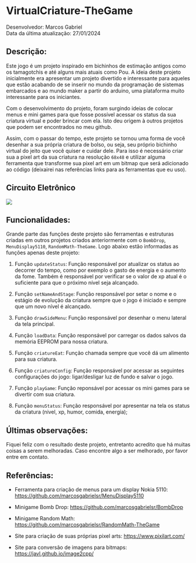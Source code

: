 # VirtualCriature-TheGame

Desenvolvedor: Marcos Gabriel <br>
Data da última atualização: 27/01/2024

## Descrição:
Este jogo é um projeto inspirado em bichinhos de estimação antigos como os tamagotchis e até alguns mais atuais como Pou. A ideia deste projeto inicialmente era apresentar um projeto divertido e interessante para aqueles que estão acabando de se inserir no mundo da programação de sistemas embarcados e ao mundo maker a partir do arduino, uma plataforma muito interessante para os iniciantes.

Com o desenvolvimento do projeto, foram surgindo ideias de colocar menus e mini games para que fosse possível acessar os status da sua criatura virtual e poder brincar com ela. Isto deu origem à outros projetos que podem ser encontrados no meu github.

Assim, com o passar do tempo, este projeto se tornou uma forma de você desenhar a sua própria criatura de bolso, ou seja, seu próprio bichinho virtual do jeito que você quiser e cuidar dele. Para isso é necessário criar sua a pixel art da sua criatura na resolução `68x48` e utilizar alguma ferramenta que transforme sua pixel art em um bitmap que será adicionado ao código (deixairei nas referências links para as ferramentas que eu uso).

## Circuito Eletrônico
<img src="https://cdn.discordapp.com/attachments/1153711382336909332/1163203943237689404/image.png?ex=653eb917&is=652c4417&hm=aafb61461d30b2c1abee0a6c10e71c59c9cdcf73e34c3c1c1630b3395ad9d880&" />

## Funcionalidades:
Grande parte das funções deste projeto são ferramentas e estruturas criadas em outros projetos criados anteriormente com o `BombDrop`, `MenuDisplay5110`, `RandomMath-TheGame`. Logo abaixo estão informadas as funções apenas deste projeto:

1. Função `updateStatus`:
Função responsável por atualizar os status ao decorrer do tempo, como por exemplo o gasto de energia e o aumento da fome. Também é responsável por verificar se o valor de xp atual é o suficiente para que o próximo nível seja alcançado.

2. Função `setNameAndStage`:
Função responsável por setar o nome e o estágio de evolução da criatura sempre que o jogo é iniciado e sempre que um novo nível é alcançado.

3. Função `drawSideMenu`:
Função responsável por desenhar o menu lateral da tela principal.

4. Função `loadData`:
Função responsável por carregar os dados salvos da memória EEPROM para nossa criatura.

5. Função `criatureEat`:
Função chamada sempre que você dá um alimento para sua criatura.

6. Função `criatureConfig`:
Função responsável por acessar as seguintes configurações do jogo: ligar/desligar luz de fundo e salvar o jogo.

7. Função `playGame`:
Função reponsável por acessar os mini games para se divertir com sua criatura.

8. Função `menuStatus`:
Função responsável por apresentar na tela os status da criatura (nivel, xp, humor, comida, energia);

## Últimas observações:
Fiquei feliz com o resultado deste projeto, entretanto acredito que há muitas coisas a serem melhoradas. Caso encontre algo a ser melhorado, por favor entre em contato.

## Referências:

- Ferramenta para criação de menus para um display Nokia 5110: https://github.com/marcosgabrielsr/MenuDisplay5110

- Minigame Bomb Drop: https://github.com/marcosgabrielsr/BombDrop

- Minigame Random Math: https://github.com/marcosgabrielsr/RandomMath-TheGame

- Site para criação de suas próprias pixel arts: https://www.pixilart.com/

- Site para conversão de imagens para bitmaps: https://javl.github.io/image2cpp/
